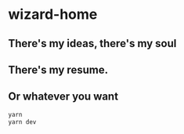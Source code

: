 # wizard-home

## There's my ideas, there's my soul
## There's my resume.
## Or whatever you want

```bash
yarn
yarn dev
```
